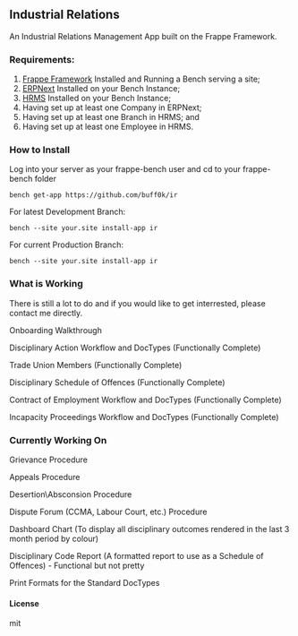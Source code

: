 ## Industrial Relations

An Industrial Relations Management App built on the Frappe Framework.


### Requirements:

1. [Frappe Framework](https://github.com/frappe/frappe) Installed and Running a Bench serving a site;
2. [ERPNext](https://github.com/frappe/erpnext) Installed on your Bench Instance;
3. [HRMS](https://github.com/frappe/hrms) Installed on your Bench Instance;
4. Having set up at least one Company in ERPNext;
5. Having set up at least one Branch in HRMS; and
6. Having set up at least one Employee in HRMS.


### How to Install

Log into your server as your frappe-bench user and cd to your frappe-bench folder

````
bench get-app https://github.com/buff0k/ir
````

For latest Development Branch:

````
bench --site your.site install-app ir
````
For current Production Branch:

````
bench --site your.site install-app ir
````

### What is Working

There is still a lot to do and if you would like to get interrested, please contact me directly.

Onboarding Walkthrough

Disciplinary Action Workflow and DocTypes (Functionally Complete)

Trade Union Members (Functionally Complete)

Disciplinary Schedule of Offences (Functionally Complete)

Contract of Employment Workflow and DocTypes (Functionally Complete)

Incapacity Proceedings Workflow and DocTypes (Functionally Complete)
   
### Currently Working On

Grievance Procedure

Appeals Procedure

Desertion\Absconsion Procedure

Dispute Forum (CCMA, Labour Court, etc.) Procedure

Dashboard Chart (To display all disciplinary outcomes rendered in the last 3 month period by colour)

Disciplinary Code Report (A formatted report to use as a Schedule of Offences) - Functional but not pretty

Print Formats for the Standard DocTypes

#### License

mit
